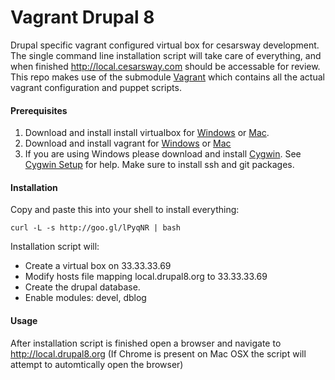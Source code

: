 Vagrant Drupal 8
==============

Drupal specific vagrant configured virtual box for cesarsway development. The single command line installation 
script will take care of everything, and when finished http://local.cesarsway.com should be accessable for review.
This repo makes use of the submodule [Vagrant](https://github.com/delphian/vagrant) which contains all the actual
vagrant configuration and puppet scripts.

#### Prerequisites ####

1. Download and install install virtualbox for [Windows](http://download.virtualbox.org/virtualbox/4.2.6/VirtualBox-4.2.6-82870-Win.exe) or [Mac](http://download.virtualbox.org/virtualbox/4.2.6/VirtualBox-4.2.6-82870-OSX.dmg).
2. Download and install vagrant for [Windows](http://files.vagrantup.com/packages/476b19a9e5f499b5d0b9d4aba5c0b16ebe434311/Vagrant.msi) or [Mac](http://files.vagrantup.com/packages/476b19a9e5f499b5d0b9d4aba5c0b16ebe434311/Vagrant.dmg)
3. If you are using Windows please download and install [Cygwin](http://cygwin.com/setup.exe). See [Cygwin Setup](http://cygwin.com/cygwin-ug-net/setup-net.html#setup-packages) for help. Make sure to install ssh and git packages.

#### Installation ####

Copy and paste this into your shell to install everything:

```
curl -L -s http://goo.gl/lPyqNR | bash
```

Installation script will:

 * Create a virtual box on 33.33.33.69
 * Modify hosts file mapping local.drupal8.org to 33.33.33.69
 * Create the drupal database.
 * Enable modules: devel, dblog

#### Usage ####

After installation script is finished open a browser and navigate to http://local.drupal8.org
(If Chrome is present on Mac OSX the script will attempt to automtically open the browser)

